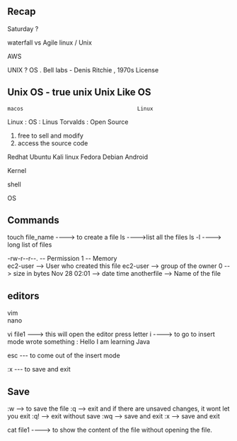 ## Recap 

Saturday ?

waterfall vs Agile 
linux / Unix 

AWS 



UNIX ?   OS . Bell labs - Denis Ritchie , 1970s
License 

## Unix OS - true unix                        Unix Like OS 
    macos                                    Linux


Linux  : OS  : Linus Torvalds  : Open Source  
1. free to sell and modify
2. access the source code 


Redhat 
Ubuntu
Kali linux
Fedora
Debian 
Android 




Kernel 

shell 

OS


## Commands 

touch file_name ----> to create a file 
ls              ---->list all the files 
ls -l           ----> long list of files 




-rw-r--r--.    -- Permission
1             -- Memory   
ec2-user      --> User who created this file
ec2-user     --> group of the owner 
0            --> size in bytes 
Nov 28 02:01  --> date time 
anotherfile  --> Name of the file 


## editors 
vim   
nano


vi file1  ---> this will open the editor 
press letter i ----> to go to insert mode 
wrote something : Hello I am learning Java 

esc --- to come out of the insert mode 

:x --- to save and exit 

## Save 
:w    --> to save the file 
:q    --> exit and if there are unsaved changes, it wont let you exit 
:q!   --> exit without save 
:wq   --> save and exit 
:x    --> save and exit  

cat file1 ----> to show the content of the file without opening the file.








































